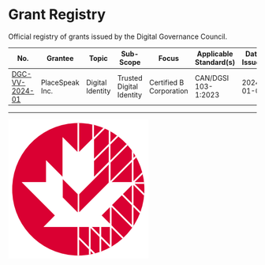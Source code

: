 # Grant Registry

Official registry of grants issued by the Digital Governance Council.

|No.|Grantee|Topic|Sub-Scope|Focus|Applicable Standard(s)|Date Issued|
|---|---|---|---|---|---|---|
|[DGC-VV-2024-01](./grants/DGC-VV-2024-01_2024_01_04_SIGNED.pdf)|PlaceSpeak Inc.|Digital Identity|Trusted Digital Identity|Certified B Corporation|CAN/DGSI 103-1:2023|2024-01-04|

---
![DGG Digital Trust Verified](../assets/dgc-logos/DGC_DT_VERIFIED.png)